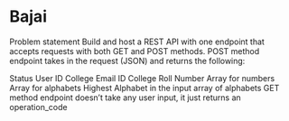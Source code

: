 # Bajai
Problem statement
Build and host a REST API with one endpoint that accepts requests with both GET and POST methods. POST method endpoint takes in the request (JSON) and returns the following:

Status
User ID
College Email ID
College Roll Number
Array for numbers
Array for alphabets
Highest Alphabet in the input array of alphabets GET method endpoint doesn’t take any user input, it just returns an operation_code
